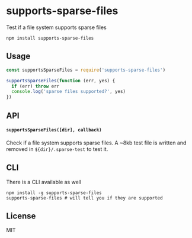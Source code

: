 # supports-sparse-files

Test if a file system supports sparse files

```
npm install supports-sparse-files
```

## Usage

``` js
const supportsSparseFiles = require('supports-sparse-files')

supportsSparseFiles(function (err, yes) {
  if (err) throw err
  console.log('sparse files supported?', yes)
})
```

## API

#### `supportsSparseFiles([dir], callback)`

Check if a file system supports sparse files. A ~8kb test file is written and removed in `${dir}/.sparse-test` to test it.

## CLI

There is a CLI available as well

```
npm install -g supports-sparse-files
supports-sparse-files # will tell you if they are supported
```

## License

MIT
